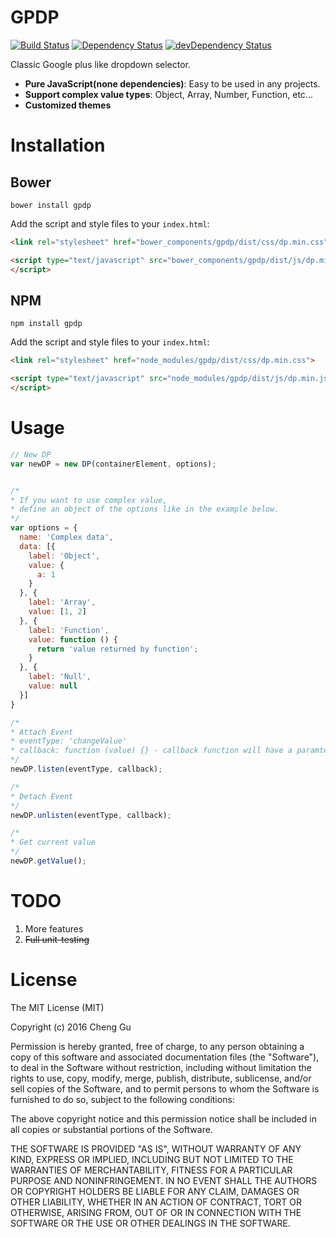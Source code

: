 # GPDP  
[![Build Status](https://travis-ci.org/gucheen/GPDP.svg?branch=master)](https://travis-ci.org/gucheen/GPDP)
[![Dependency Status](https://david-dm.org/gucheen/GPDP.svg?style=flat-square)](https://david-dm.org/gucheen/GPDP)
[![devDependency Status](https://david-dm.org/gucheen/GPDP/dev-status.svg?style=flat-square)](https://david-dm.org/gucheen/GPDP#info=devDependencies)

Classic Google plus like dropdown selector.

- **Pure JavaScript(none dependencies)**: Easy to be used in any projects. 
- **Support complex value types**: Object, Array, Number, Function, etc...
- **Customized themes**

# Installation

## Bower
```
bower install gpdp
```
Add the script and style files to your `index.html`:

```html
<link rel="stylesheet" href="bower_components/gpdp/dist/css/dp.min.css">

<script type="text/javascript" src="bower_components/gpdp/dist/js/dp.min.js">
</script>
```

## NPM

```
npm install gpdp
```
Add the script and style files to your `index.html`:

```html
<link rel="stylesheet" href="node_modules/gpdp/dist/css/dp.min.css">

<script type="text/javascript" src="node_modules/gpdp/dist/js/dp.min.js">
</script>
```

# Usage
```js
// New DP
var newDP = new DP(containerElement, options);


/*
* If you want to use complex value,
* define an object of the options like in the example below.
*/
var options = {
  name: 'Complex data',
  data: [{
    label: 'Object',
    value: {
      a: 1
    }
  }, {
    label: 'Array',
    value: [1, 2]
  }, {
    label: 'Function',
    value: function () {
      return 'value returned by function';
    }
  }, {
    label: 'Null',
    value: null
  }]
}

/*
* Attach Event
* eventType: 'changeValue'
* callback: function (value) {} - callback function will have a paramter of the current value.
*/
newDP.listen(eventType, callback);

/*
* Detach Event
*/
newDP.unlisten(eventType, callback);

/*
* Get current value
*/
newDP.getValue();
```

# TODO
1. More features
2. ~~Full unit-testing~~

# License
The MIT License (MIT)

Copyright (c) 2016 Cheng Gu

Permission is hereby granted, free of charge, to any person obtaining a copy
of this software and associated documentation files (the "Software"), to deal
in the Software without restriction, including without limitation the rights
to use, copy, modify, merge, publish, distribute, sublicense, and/or sell
copies of the Software, and to permit persons to whom the Software is
furnished to do so, subject to the following conditions:

The above copyright notice and this permission notice shall be included in all
copies or substantial portions of the Software.

THE SOFTWARE IS PROVIDED "AS IS", WITHOUT WARRANTY OF ANY KIND, EXPRESS OR
IMPLIED, INCLUDING BUT NOT LIMITED TO THE WARRANTIES OF MERCHANTABILITY,
FITNESS FOR A PARTICULAR PURPOSE AND NONINFRINGEMENT. IN NO EVENT SHALL THE
AUTHORS OR COPYRIGHT HOLDERS BE LIABLE FOR ANY CLAIM, DAMAGES OR OTHER
LIABILITY, WHETHER IN AN ACTION OF CONTRACT, TORT OR OTHERWISE, ARISING FROM,
OUT OF OR IN CONNECTION WITH THE SOFTWARE OR THE USE OR OTHER DEALINGS IN THE
SOFTWARE.


